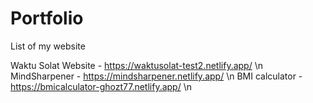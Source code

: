 # Portfolio
List of my website


Waktu Solat Website - https://waktusolat-test2.netlify.app/ \n
MindSharpener - https://mindsharpener.netlify.app/ \n
BMI calculator - https://bmicalculator-ghozt77.netlify.app/ \n
